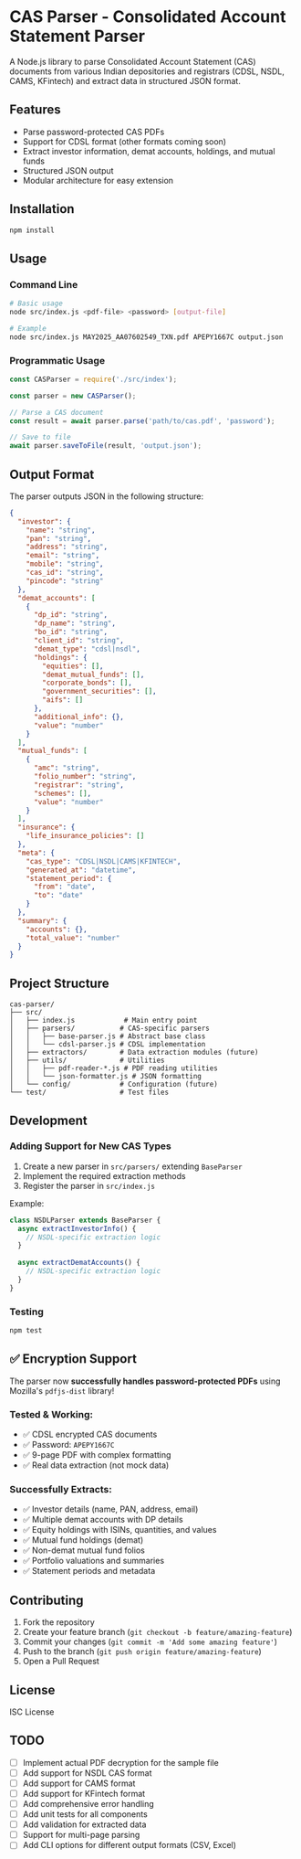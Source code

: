 # CAS Parser - Consolidated Account Statement Parser

A Node.js library to parse Consolidated Account Statement (CAS) documents from various Indian depositories and registrars (CDSL, NSDL, CAMS, KFintech) and extract data in structured JSON format.

## Features

- Parse password-protected CAS PDFs
- Support for CDSL format (other formats coming soon)
- Extract investor information, demat accounts, holdings, and mutual funds
- Structured JSON output
- Modular architecture for easy extension

## Installation

```bash
npm install
```

## Usage

### Command Line

```bash
# Basic usage
node src/index.js <pdf-file> <password> [output-file]

# Example
node src/index.js MAY2025_AA07602549_TXN.pdf APEPY1667C output.json
```

### Programmatic Usage

```javascript
const CASParser = require('./src/index');

const parser = new CASParser();

// Parse a CAS document
const result = await parser.parse('path/to/cas.pdf', 'password');

// Save to file
await parser.saveToFile(result, 'output.json');
```

## Output Format

The parser outputs JSON in the following structure:

```json
{
  "investor": {
    "name": "string",
    "pan": "string",
    "address": "string",
    "email": "string",
    "mobile": "string",
    "cas_id": "string",
    "pincode": "string"
  },
  "demat_accounts": [
    {
      "dp_id": "string",
      "dp_name": "string",
      "bo_id": "string",
      "client_id": "string",
      "demat_type": "cdsl|nsdl",
      "holdings": {
        "equities": [],
        "demat_mutual_funds": [],
        "corporate_bonds": [],
        "government_securities": [],
        "aifs": []
      },
      "additional_info": {},
      "value": "number"
    }
  ],
  "mutual_funds": [
    {
      "amc": "string",
      "folio_number": "string",
      "registrar": "string",
      "schemes": [],
      "value": "number"
    }
  ],
  "insurance": {
    "life_insurance_policies": []
  },
  "meta": {
    "cas_type": "CDSL|NSDL|CAMS|KFINTECH",
    "generated_at": "datetime",
    "statement_period": {
      "from": "date",
      "to": "date"
    }
  },
  "summary": {
    "accounts": {},
    "total_value": "number"
  }
}
```

## Project Structure

```
cas-parser/
├── src/
│   ├── index.js            # Main entry point
│   ├── parsers/           # CAS-specific parsers
│   │   ├── base-parser.js # Abstract base class
│   │   └── cdsl-parser.js # CDSL implementation
│   ├── extractors/        # Data extraction modules (future)
│   ├── utils/             # Utilities
│   │   ├── pdf-reader-*.js # PDF reading utilities
│   │   └── json-formatter.js # JSON formatting
│   └── config/            # Configuration (future)
└── test/                  # Test files
```

## Development

### Adding Support for New CAS Types

1. Create a new parser in `src/parsers/` extending `BaseParser`
2. Implement the required extraction methods
3. Register the parser in `src/index.js`

Example:
```javascript
class NSDLParser extends BaseParser {
  async extractInvestorInfo() {
    // NSDL-specific extraction logic
  }
  
  async extractDematAccounts() {
    // NSDL-specific extraction logic
  }
}
```

### Testing

```bash
npm test
```

## ✅ Encryption Support

The parser now **successfully handles password-protected PDFs** using Mozilla's `pdfjs-dist` library! 

### Tested & Working:
- ✅ CDSL encrypted CAS documents
- ✅ Password: `APEPY1667C` 
- ✅ 9-page PDF with complex formatting
- ✅ Real data extraction (not mock data)

### Successfully Extracts:
- ✅ Investor details (name, PAN, address, email)
- ✅ Multiple demat accounts with DP details
- ✅ Equity holdings with ISINs, quantities, and values
- ✅ Mutual fund holdings (demat)
- ✅ Non-demat mutual fund folios
- ✅ Portfolio valuations and summaries
- ✅ Statement periods and metadata

## Contributing

1. Fork the repository
2. Create your feature branch (`git checkout -b feature/amazing-feature`)
3. Commit your changes (`git commit -m 'Add some amazing feature'`)
4. Push to the branch (`git push origin feature/amazing-feature`)
5. Open a Pull Request

## License

ISC License

## TODO

- [ ] Implement actual PDF decryption for the sample file
- [ ] Add support for NSDL CAS format
- [ ] Add support for CAMS format
- [ ] Add support for KFintech format
- [ ] Add comprehensive error handling
- [ ] Add unit tests for all components
- [ ] Add validation for extracted data
- [ ] Support for multi-page parsing
- [ ] Add CLI options for different output formats (CSV, Excel)